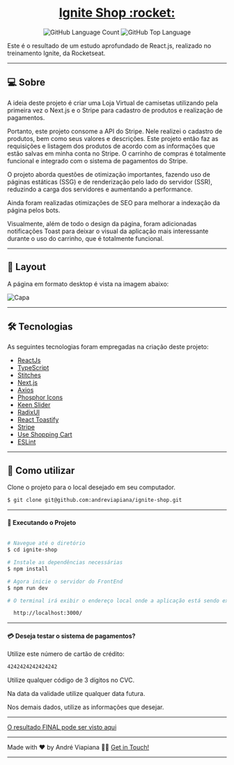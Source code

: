 <p align="center">
  <h1 align="center"><a href="https://ignit3-shop.netlify.app/">Ignite Shop :rocket: </a></h1>
</p>

<p align="center" margin-top="25px" >
  <img alt="GitHub Language Count" src="https://img.shields.io/github/languages/count/andreviapiana/ignite-shop" />

  <img alt="GitHub Top Language" src="https://img.shields.io/github/languages/top/andreviapiana/ignite-shop" />
</p>


Este é o resultado de um estudo aprofundado de React.js, realizado no treinamento Ignite, da Rocketseat.

___

## 💻 Sobre
A ideia deste projeto é criar uma Loja Virtual de camisetas utilizando pela primeira vez o Next.js e o Stripe para cadastro de produtos e realização de pagamentos.

Portanto, este projeto consome a API do Stripe. Nele realizei o cadastro de produtos, bem como seus valores e descrições. Este projeto então faz as requisições e listagem dos produtos de acordo com as informações que estão salvas em minha conta no Stripe. O carrinho de compras é totalmente funcional e integrado com o sistema de pagamentos do Stripe.

O projeto aborda questões de otimização importantes, fazendo uso de páginas estáticas (SSG) e de renderização pelo lado do servidor (SSR), reduzindo a carga dos servidores e aumentando a performance.

Ainda foram realizadas otimizações de SEO para melhorar a indexação da página pelos bots.

Visualmente, além de todo o design da página, foram adicionadas notificações Toast para deixar o visual da aplicação mais interessante durante o uso do carrinho, que é totalmente funcional.

___

## 🎨 Layout
A página em formato desktop é vista na imagem abaixo:

![Capa](https://user-images.githubusercontent.com/106932234/225004382-d8c75483-3bdb-4d97-8580-e63d9ca57928.png)

___

## 🛠 Tecnologias

As seguintes tecnologias foram empregadas na criação deste projeto:

- [ReactJs](https://reactjs.org)
- [TypeScript](https://www.typescriptlang.org/)
- [Stitches](https://www.npmjs.com/package/@stitches/react)
- [Next.js](https://nextjs.org/)
- [Axios](https://axios-http.com/ptbr/docs/intro)
- [Phosphor Icons](https://phosphoricons.com/)
- [Keen Slider](https://keen-slider.io/)
- [RadixUI](https://www.radix-ui.com/)
- [React Toastify](https://fkhadra.github.io/react-toastify/introduction)
- [Stripe](https://stripe.com/)
- [Use Shopping Cart](https://useshoppingcart.com/)
- [ESLint](https://eslint.org/)

___

## 🚀 Como utilizar

Clone o projeto para o local desejado em seu computador.

```bash
$ git clone git@github.com:andreviapiana/ignite-shop.git
```
___

#### 🚧 Executando o Projeto
```bash

# Navegue até o diretório
$ cd ignite-shop

# Instale as dependências necessárias
$ npm install

# Agora inicie o servidor do FrontEnd
$ npm run dev

# O terminal irá exibir o endereço local onde a aplicação está sendo executada. Basta digitar o mesmo endereço em seu navegador preferido. O endereço usado na criação do projeto foi este:

  http://localhost:3000/

```

___

#### 💳 Deseja testar o sistema de pagamentos?

Utilize este número de cartão de crédito: 
```bash
4242424242424242
```
Utilize qualquer código de 3 dígitos no CVC.

Na data da validade utilize qualquer data futura.

Nos demais dados, utilize as informações que desejar.

___

[O resultado FINAL pode ser visto aqui](https://ignit3-shop.netlify.app/)

___

Made with ❤️ by André Viapiana 👋🏽 [Get in Touch!](https://www.linkedin.com/in/andreviapiana/)

---
